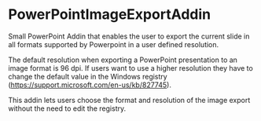 # PowerPointImageExportAddin
Small PowerPoint Addin that enables the user to export the current slide in all formats 
supported by Powerpoint in a user defined resolution.

The default resolution when exporting a PowerPoint presentation to an image format is 96 dpi. If users want to use a higher resolution 
they have to change the default value in the Windows registry (https://support.microsoft.com/en-us/kb/827745).

This addin lets users choose the format and resolution of the image export without the need to edit the registry.
